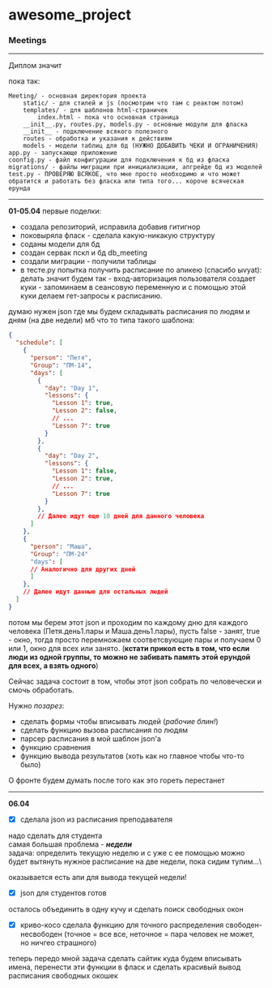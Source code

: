 # awesome_project
### Meetings
---

Диплом значит

пока так:
```
Meeting/ - основная директория проекта
    static/ - для стилей и js (посмотрим что там с реактом потом)
    templates/ - для шаблонов html-страничек
        index.html - пока что основная страница
    __init__.py, routes.py, models.py - основные модули для фласка
    __init__ - подключение всякого полезного
    routes - обработка и указания к действиям
    models - модели таблиц для бд (НУЖНО ДОБАВИТЬ ЧЕКИ И ОГРАНИЧЕНИЯ)
app.py - запускающе приложение
coonfig.py - файл конфигурации для подключения к бд из фласка
migrations/ - файлы миграции при инициализации, апгрейде бд из моделей
test.py - ПРОВЕРЯЮ ВСЯКОЕ, что мне просто необходимо и что может обратится и работать без фласка или типа того... короче всяческая ерунда
```
---
**01-05.04** первые поделки:
* создала репозиторий, исправила добавив гитигнор
* поковыряла фласк - сделала какую-никакую структуру
* соданы модели для бд
* создан сервак пскл и бд db_meeting
* создали миграции - получили таблицы
* в тесте.ру попытка получить расписание по апикею (спасибо ыvyat): делать значит будем так - вход-авторизация пользователя создает куки - запоминаем в сеансовую переменную и с помощью этой куки делаем гет-запросы к расписанию.

думаю нужен json где мы будем складывать расписания по людям и дням (на две недели)
мб что то типа такого шаблона:
```json
{
  "schedule": [
    {
      "person": "Петя",
      "Group": "ПМ-14",
      "days": [
        {
          "day": "Day 1",
          "lessons": {
            "Lesson 1": true,
            "Lesson 2": false,
            // ...
            "Lesson 7": true
          }
        },
        {
          "day": "Day 2",
          "lessons": {
            "Lesson 1": false,
            "Lesson 2": true,
            // ...
            "Lesson 7": true
          }
        },
        // Далее идут еще 10 дней для данного человека
      ]
    },
    {
      "person": "Маша",
      "Group": "ПМ-24"
      "days": [
      // Аналогично для других дней
      ]
    },
    // Далее идут данные для остальных людей
  ]
}
```
потом мы берем этот json и проходим по каждому дню для каждого человека (Петя.день1.пары и Маша.день1.пары), пусть false - занят, true - окно, тогда просто перемножаем соответсвующие пары и получаем 0 или 1, окно для всех или занято. (**кстати прикол есть в том, что если люди из одной группы, то можно не забивать память этой ерундой для всех, а взять одного**)

Сейчас задача состоит в том, чтобы этот json собрать по человечески и смочь обработать.

Нужно *позарез*:
* сделать формы чтобы вписывать людей (*рабочие блин!*)
* сделать функцию вызова расписания по людям
* парсер расписания в мой шаблон json'а
* функцию сравнения
* функцию вывода результатов (хоть как но главное чтобы что-то было)

О фронте будем думать после того как это гореть перестанет 

---
**06.04**

- [x] сделала json из расписания преподавателя

надо сделать для студента\
самая большая проблема - ***недели***\
задача: определить текущую неделю и с уже с ее помощью можно будет вытянуть нужное расписание на две недели, пока сидим тупим...\

оказывается есть апи для вывода текущей недели! 

- [x] json для студентов готов

осталось объединить в одну кучу и сделать поиск свободных окон

- [x] криво-косо сделала функцию для точного распределения свободен-несвободен (точное = все все, неточное = пара человек не может, но ничгео страшного)

теперь передо мной задача сделать сайтик куда будем вписывать имена, перенести эти функции в фласк и сделать красивый вывод расписания свободных окошек



